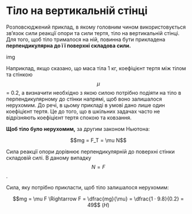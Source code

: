 # Тiло на вертикальнiй стiнцi

Розповсюджений приклад, в якому головним чином використовується зв’язок сили реакцiї опори та сили тертя, тiло на вертикальнiй стiнцi. Для того, щоб тiло трималося на нiй, повинна бути прикладена <b>перпендикулярна до ї ї поверхнi складова сили.</b>

img

Наприклад, якщо сказано, що маса тiла 1 кг, коефiцiєнт тертя мiж тiлом та стiнкою $$\mu$$ = 0.2, а визначити необхiдно з якою силою потрiбно подiяти на тiло в перпендикулярному до стiнки напрямi, щоб воно залишалося нерухомим. До речi, в цьому прикладi в умовi дано лише один коефiцiєнт тертя. Це до того, що в шкiльних задачах часто не вiдрiзняють коефiцiєнт тертя спокою та ковзання.

<b>Щоб тiло було нерухомим,</b> за другим законом Ньютона:

<div align="center">$$mg = F_T = \mu N$$</div>

Сила реакцiї опори дорiвнює перпендикулярнiй до поверхнi стiнки складовiй силi. В даному випадку $$N = F$$.

<p class="p3">Cила, яку потрiбно прикласти, щоб тiло залишалося нерухомим:</p>

<div align="center">$$mg = \mu F \Rightarrow F = \dfrac{mg}{\mu} = \dfrac{1 · 9.8}{0.2} = 49$$ (<i>H</i>)</div>